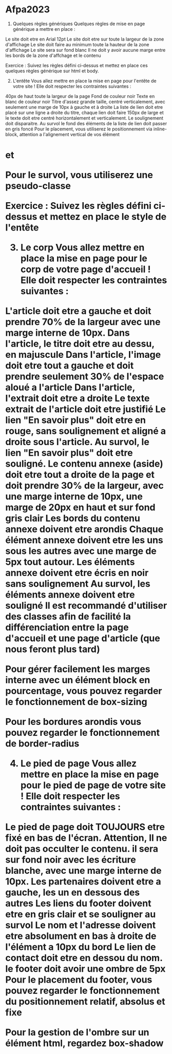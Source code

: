 # Afpa2023
1. Quelques règles génériques
Quelques règles de mise en page générique a mettre en place :

Le site doit etre en Arial 12pt
Le site doit etre sur toute la largeur de la zone d'affichage
Le site doit faire au minimum toute la hauteur de la zone d'affichage
Le site sera sur fond blanc
Il ne doit y avoir aucune marge entre les bords de la zone d'affchage et le contenu


Exercice : Suivez les règles défini ci-dessus et mettez en place ces quelques règles générique sur html et body. 

2. L'entête
Vous allez mettre en place la mise en page pour l'entête de votre site ! Elle doit respecter les contraintes suivantes :

40px de haut
toute la largeur de la page
Fond de couleur noir
Texte en blanc de couleur noir
Titre d'assez grande taille, centré verticalement, avec seulement une marge de 10px à gauche et à droite
La liste de lien doit etre placé sur une ligne a droite du titre, chaque lien doit faire 150px de large et le texte doit etre centré horizontalement et verticalement. Le soulignement doit disparaitre.
Au survol le fond des éléments de la liste de lien doit passer en gris foncé
Pour le placement, vous utiliserez le positionnement via inline-block, attention a l'alignement vertical de vos élément <h1> et <nav>

Pour le survol, vous utiliserez une pseudo-classe



Exercice : Suivez les règles défini ci-dessus et mettez en place le style de l'entête 


3. Le corp
Vous allez mettre en place la mise en page pour le corp de votre page d'accueil ! Elle doit respecter les contraintes suivantes :

L'article doit etre a gauche et doit prendre 70% de la largeur avec une marge interne de 10px.
Dans l'article, le titre doit etre au dessu, en majuscule
Dans l'article, l'image doit etre tout a gauche et doit prendre seulement 30% de l'espace aloué a l'article
Dans l'article, l'extrait doit etre a droite
Le texte extrait de l'article doit etre justifié
Le lien "En savoir plus" doit etre en rouge, sans soulignement et aligné a droite sous l'article.
Au survol, le lien "En savoir plus" doit etre souligné.
Le contenu annexe (aside) doit etre tout a droite de la page et doit prendre 30% de la largeur, avec une marge interne de 10px, une marge de 20px en haut et sur fond gris clair
Les bords du contenu annexe doivent etre arondis
Chaque élément annexe doivent etre les uns sous les autres avec une marge de 5px tout autour.
Les éléments annexe doivent etre écris en noir sans soulignement
Au survol, les éléments annexe doivent etre souligné
Il est recommandé d'utiliser des classes afin de facilité la différenciation entre la page d'accueil et une page d'article (que nous feront plus tard)

Pour gérer facilement les marges interne avec un élément block en pourcentage, vous pouvez regarder le fonctionnement de box-sizing

Pour les bordures arondis vous pouvez regarder le fonctionnement de border-radius

4. Le pied de page
Vous allez mettre en place la mise en page pour le pied de page de votre site ! Elle doit respecter les contraintes suivantes :

Le pied de page doit TOUJOURS etre fixé en bas de l'écran. Attention, Il ne doit pas occulter le contenu.
il sera sur fond noir avec les écriture blanche, avec une marge interne de 10px.
Les partenaires doivent etre a gauche, les un en dessous des autres
Les liens du footer doivent etre en gris clair et se souligner au survol
Le nom et l'adresse doivent etre absolument en bas à droite de l'élément a 10px du bord
Le lien de contact doit etre en dessou du nom.
le footer doit avoir une ombre de 5px
Pour le placement du footer, vous pouvez regarder le fonctionnement du positionnement relatif, absolus et fixe

Pour la gestion de l'ombre sur un élément html, regardez box-shadow
